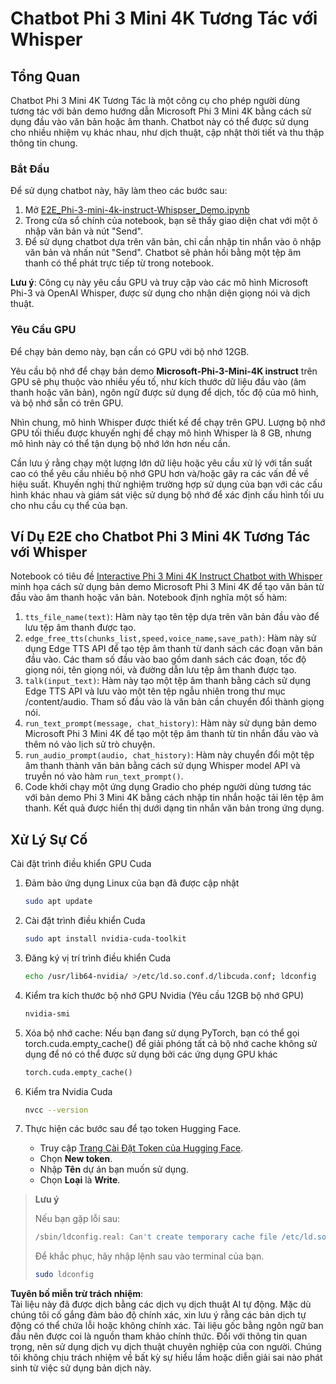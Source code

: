 # Chatbot Phi 3 Mini 4K Tương Tác với Whisper

## Tổng Quan

Chatbot Phi 3 Mini 4K Tương Tác là một công cụ cho phép người dùng tương tác với bản demo hướng dẫn Microsoft Phi 3 Mini 4K bằng cách sử dụng đầu vào văn bản hoặc âm thanh. Chatbot này có thể được sử dụng cho nhiều nhiệm vụ khác nhau, như dịch thuật, cập nhật thời tiết và thu thập thông tin chung.

### Bắt Đầu

Để sử dụng chatbot này, hãy làm theo các bước sau:

1. Mở [E2E_Phi-3-mini-4k-instruct-Whispser_Demo.ipynb](https://github.com/microsoft/Phi-3CookBook/blob/main/code/06.E2E/E2E_Phi-3-mini-4k-instruct-Whispser_Demo.ipynb)
2. Trong cửa sổ chính của notebook, bạn sẽ thấy giao diện chat với một ô nhập văn bản và nút "Send".
3. Để sử dụng chatbot dựa trên văn bản, chỉ cần nhập tin nhắn vào ô nhập văn bản và nhấn nút "Send". Chatbot sẽ phản hồi bằng một tệp âm thanh có thể phát trực tiếp từ trong notebook.

**Lưu ý**: Công cụ này yêu cầu GPU và truy cập vào các mô hình Microsoft Phi-3 và OpenAI Whisper, được sử dụng cho nhận diện giọng nói và dịch thuật.

### Yêu Cầu GPU

Để chạy bản demo này, bạn cần có GPU với bộ nhớ 12GB.

Yêu cầu bộ nhớ để chạy bản demo **Microsoft-Phi-3-Mini-4K instruct** trên GPU sẽ phụ thuộc vào nhiều yếu tố, như kích thước dữ liệu đầu vào (âm thanh hoặc văn bản), ngôn ngữ được sử dụng để dịch, tốc độ của mô hình, và bộ nhớ sẵn có trên GPU.

Nhìn chung, mô hình Whisper được thiết kế để chạy trên GPU. Lượng bộ nhớ GPU tối thiểu được khuyến nghị để chạy mô hình Whisper là 8 GB, nhưng mô hình này có thể tận dụng bộ nhớ lớn hơn nếu cần.

Cần lưu ý rằng chạy một lượng lớn dữ liệu hoặc yêu cầu xử lý với tần suất cao có thể yêu cầu nhiều bộ nhớ GPU hơn và/hoặc gây ra các vấn đề về hiệu suất. Khuyến nghị thử nghiệm trường hợp sử dụng của bạn với các cấu hình khác nhau và giám sát việc sử dụng bộ nhớ để xác định cấu hình tối ưu cho nhu cầu cụ thể của bạn.

## Ví Dụ E2E cho Chatbot Phi 3 Mini 4K Tương Tác với Whisper

Notebook có tiêu đề [Interactive Phi 3 Mini 4K Instruct Chatbot with Whisper](https://github.com/microsoft/Phi-3CookBook/blob/main/code/06.E2E/E2E_Phi-3-mini-4k-instruct-Whispser_Demo.ipynb) minh họa cách sử dụng bản demo Microsoft Phi 3 Mini 4K để tạo văn bản từ đầu vào âm thanh hoặc văn bản. Notebook định nghĩa một số hàm:

1. `tts_file_name(text)`: Hàm này tạo tên tệp dựa trên văn bản đầu vào để lưu tệp âm thanh được tạo.
1. `edge_free_tts(chunks_list,speed,voice_name,save_path)`: Hàm này sử dụng Edge TTS API để tạo tệp âm thanh từ danh sách các đoạn văn bản đầu vào. Các tham số đầu vào bao gồm danh sách các đoạn, tốc độ giọng nói, tên giọng nói, và đường dẫn lưu tệp âm thanh được tạo.
1. `talk(input_text)`: Hàm này tạo một tệp âm thanh bằng cách sử dụng Edge TTS API và lưu vào một tên tệp ngẫu nhiên trong thư mục /content/audio. Tham số đầu vào là văn bản cần chuyển đổi thành giọng nói.
1. `run_text_prompt(message, chat_history)`: Hàm này sử dụng bản demo Microsoft Phi 3 Mini 4K để tạo một tệp âm thanh từ tin nhắn đầu vào và thêm nó vào lịch sử trò chuyện.
1. `run_audio_prompt(audio, chat_history)`: Hàm này chuyển đổi một tệp âm thanh thành văn bản bằng cách sử dụng Whisper model API và truyền nó vào hàm `run_text_prompt()`.
1. Code khởi chạy một ứng dụng Gradio cho phép người dùng tương tác với bản demo Phi 3 Mini 4K bằng cách nhập tin nhắn hoặc tải lên tệp âm thanh. Kết quả được hiển thị dưới dạng tin nhắn văn bản trong ứng dụng.

## Xử Lý Sự Cố

Cài đặt trình điều khiển GPU Cuda

1. Đảm bảo ứng dụng Linux của bạn đã được cập nhật

    ```bash
    sudo apt update
    ```

1. Cài đặt trình điều khiển Cuda

    ```bash
    sudo apt install nvidia-cuda-toolkit
    ```

1. Đăng ký vị trí trình điều khiển Cuda

    ```bash
    echo /usr/lib64-nvidia/ >/etc/ld.so.conf.d/libcuda.conf; ldconfig
    ```

1. Kiểm tra kích thước bộ nhớ GPU Nvidia (Yêu cầu 12GB bộ nhớ GPU)

    ```bash
    nvidia-smi
    ```

1. Xóa bộ nhớ cache: Nếu bạn đang sử dụng PyTorch, bạn có thể gọi torch.cuda.empty_cache() để giải phóng tất cả bộ nhớ cache không sử dụng để nó có thể được sử dụng bởi các ứng dụng GPU khác

    ```python
    torch.cuda.empty_cache() 
    ```

1. Kiểm tra Nvidia Cuda

    ```bash
    nvcc --version
    ```

1. Thực hiện các bước sau để tạo token Hugging Face.

    - Truy cập [Trang Cài Đặt Token của Hugging Face](https://huggingface.co/settings/tokens?WT.mc_id=aiml-137032-kinfeylo).
    - Chọn **New token**.
    - Nhập **Tên** dự án bạn muốn sử dụng.
    - Chọn **Loại** là **Write**.

> **Lưu ý**
>
> Nếu bạn gặp lỗi sau:
>
> ```bash
> /sbin/ldconfig.real: Can't create temporary cache file /etc/ld.so.cache~: Permission denied 
> ```
>
> Để khắc phục, hãy nhập lệnh sau vào terminal của bạn.
>
> ```bash
> sudo ldconfig
> ```

**Tuyên bố miễn trừ trách nhiệm**:  
Tài liệu này đã được dịch bằng các dịch vụ dịch thuật AI tự động. Mặc dù chúng tôi cố gắng đảm bảo độ chính xác, xin lưu ý rằng các bản dịch tự động có thể chứa lỗi hoặc không chính xác. Tài liệu gốc bằng ngôn ngữ ban đầu nên được coi là nguồn tham khảo chính thức. Đối với thông tin quan trọng, nên sử dụng dịch vụ dịch thuật chuyên nghiệp của con người. Chúng tôi không chịu trách nhiệm về bất kỳ sự hiểu lầm hoặc diễn giải sai nào phát sinh từ việc sử dụng bản dịch này.